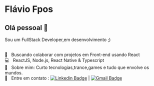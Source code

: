 
# Flávio Fpos

## Olá pessoal 👋
Sou um FullStack Developer,em desenvolvimento ;)


 <br/> :purple_heart: &nbsp; Buscando colaborar com projetos em Front-end usando React
 <br/> :computer: &nbsp; ReactJS, Node.js, React Native & Typescript
 <br/> 💬  &nbsp; Sobre mim: Curto tecnologias,trance,games e tudo que envolve os mundos.
 <br/> :email: &nbsp; Entre em contato : [![Linkedin Badge](https://img.shields.io/badge/-FlavioFpos-blue?style=flat-square&logo=Linkedin&logoColor=white&link=https://www.linkedin.com/in/flavio-p-o-segundo-889b25108/)](https://www.linkedin.com/in/flavio-p-o-segundo-889b25108/) 
| 
[![Gmail Badge](https://img.shields.io/badge/-flaviofpos@hotmail.com-c14438?style=flat-square&logo=Gmail&logoColor=white&link=mailto:flaviofpos@hotmail.com)](mailto:flaviofpos@hotmail.com)




<!--
**Fpos0/Fpos0** is a ✨ _special_ ✨ repository because its `README.md` (this file) appears on your GitHub profile.

Here are some ideas to get you started:

- 🔭 I’m currently working on ...
- 🌱 I’m currently learning ...
- 👯 I’m looking to collaborate on ...
- 🤔 I’m looking for help with ...
- 💬 Ask me about ...
- 📫 How to reach me: ...
- 😄 Pronouns: ...
- ⚡ Fun fact: ...
-->
